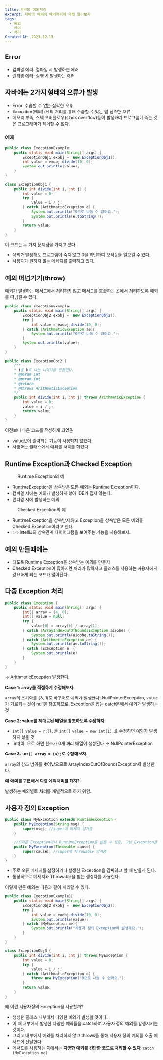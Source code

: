 ```yaml
---
title: 자바의 예외처리
excerpt: 자바의 예외와 예외처리에 대해 알아보자
tags:
  - 예외
  - 예외
  - 처리
Created At: 2023-12-13
---
```

## Error
- 컴파일 에러: 컴파일 시 발생하는 에러
- 런타임 에러: 실행 시 발생하는 에러

## 자바에는 2가지 형태의 오류가 발생
- Error: 수습할 수 없는 심각한 오류
- Exception(예외): 예외 처리를 통해 수습할 수 있는 덜 심각한 오류
- 메모리 부족, 스택 오버플로우(stack overflow)등이 발생하여 프로그램이 죽는 것은 프로그래머가 제어할 수 없다.

### 예제

```java
public class ExecptionExample{
    public static void main(String[] args) {
        ExceptionObj1 exobj =  new ExceptionObj1();
        int value = exobj.divide(10, 0);
        System.out.println(value);
    }
}

class ExceptionObj1 {
    public int divide(int i, int j) {
        int value = 0;
        try {
            value = i / j;
        } catch (ArithmaticException e) {
            System.out.println("0으로 나눌 수 없어요.");
            System.out.println(e.toString());
        }
        return value;
    }
}
```

이 코드는 두 가지 문제점을 가지고 있다.
- 예외가 발생해도 프로그램이 죽지 않고 0을 리턴하여 오작동을 일으킬 수 있다.
- 사용자가 원하지 않는 메세지를 출력하고 있다.

## 예외 떠넘기기(throw)

예외가 발생하는 메서드에서 처리하지 않고 메서드를 호출하는 곳에서 처리하도록 예외를 떠넘길 수 있다.

```java
public class ExecptionExample{
    public static void main(String[] args) {
        ExceptionObj2 exobj =  new ExceptionObj2();
        try {
            int value = exobj.divide(10, 0);
        } catch (ArithmeticException ae){
            System.out.println("0으로 나눌 수 없어요.");
        }
        System.out.println(value);
    }
}
```
```java
public class ExceptionObj2 {
    /**
    * i를 k로 나눈 나머지를 반환한다.
    * @param int
    * @param int
    * @return 
    * @throws ArithmeticException
    */
    public int divide(int i, int j) throws ArithmeticException {
        int value = 0;
        value = i / j;
        return value;
    }
}
```

이전보다 나은 코드를 작성하게 되었음
- value값이 출력되는 기능이 사용되지 않았다.
- 사용하는 클래스에서 예외를 처리를 하였다.

## Runtime Exception과 Checked Exception

<figure style="width: 85%" class="align-center">
  <img src="https://onedrive.live.com/embed?resid=C4F97B3B64AE3E7A%216716&authkey=%21AGsx0Z2Q4mLDzWU&width=610&height=507" alt="">
  <figcaption>Runtime Exception의 예</figcaption>
</figure>

- RuntimeException을 상속받은 모든 예외는 Runtime Exception이다.
- 컴파일 시에는 예외가 발생하지 않아 IDE가 잡지 않는다.
- 런타임 시에 발생하는 예외

<figure style="width: 85%" class="align-center">
  <img src="https://onedrive.live.com/embed?resid=C4F97B3B64AE3E7A%216717&authkey=%21AHuoKag6JEYFGfg&width=466&height=454" alt="">
  <figcaption>Checked Exception의 예</figcaption>
</figure>

- RuntimeException을 상속받지 않고 Exception을 상속받은 모든 예외를 Checked Exception이라고 한다.
- ✨✨IntelliJ의 상속관계 다이어그램을 보여주는 기능을 사용해보자.

## 예외 만들때에는
- 되도록 Runtime Exception을 상속받는 예외를 만들자
- Checked Exception이 많아지면 처리가 많아지고 클래스를 사용하는 사용자에게 강요하게 되는 코드가 많아진다.

## 다중 Exception 처리
```java
public class Exception {
    public static void main(String[] args) {
        int[] array = {4, 0};
        int[] value = null;
        try {
            value[0] = array[0] / array[1];
        } catch (ArrayIndexOutOfBoundsException aioobe) {
            System.out.println(aioobe.toString());
        } catch (ArithmeticException ae) {
            System.out.println(ae.toString());
        } catch (Exeception e) {
            System.out.println(e)
        }
    }
}
```

→ ArithmeticException 발생한다.

**Case 1: array를 적절하게 수정해보자.**

`array`의 초기화를 {3, 1}로 바꾸어도 예외가 발생한다: NullPointerException, `value`가 가르키는 것이 null을 참조하므로, Exception을 잡는 catch문에서 예외가 발생하는 것

**Case 2: value를 제대로된 배열을 참조하도록 수정하자.**
- `int[] value = null;`을 `int[] value = new int[1];`로 수정하면 예외가 발생하지 않을 것
- `int[0]' 으로 하면 원소가 0개 짜리 배열이 생성된다 → NullPointerException

**Case 3: `int[] array = {4};`로 수정해보자.**

`array`의 참조 범위를 벗어났으므로 ArrayIndexOutOfBoundsException이 발생한다.

**왜 예외를 구분해서 다중 예외처리를 하지?**

발생하는 예외별로 처리를 개별적으로 하기 위함.

## 사용자 정의 Exception
```java
public class MyException extends RuntimeException {
    public MyException(String msg) {
        super(msg); //super에 메세지 넘겨줌
    }

    //또다른 Exception이나 RuntimeException을 받을 수 있음, 그냥 Exception을 받아도 된다.
    public MyException(Throwable cause) {
        super(cause); //super에 Throwable 넘겨줌
    }
}
```

- 주로 오류 메세지를 설정하거나 발생한 Exception을 감싸려고 할 때 만들게 된다.
- 통상적으로 메세지와 Throwable을 받는 생성자를 사용한다.

이렇게 만든 예외는 다음과 같이 처리할 수 있다.
```java
public class ExecptionExample3{
    public static void main(String[] args) {
        ExceptionObj2 exobj =  new ExceptionObj2();
        try {
            int value = exobj.divide(10, 0);
            System.out.println(value);
        } catch (MyException me){
            System.out.println("사용자 정의 Exception이 발생해요.");
        }
    }
}

class ExceptionObj3 {
    public int divide(int i, int j) throws MyException {
        int value = 0;
        try {
            value = i / j;
        } catch (ArithmaticException e) {
            throw new MyException("0으로 나눌 수 없어요.");
        }
        return value;
    }
}
```

왜 이런 사용자정의 Exception을 사용할까?
- 생성한 클래스 내부에서 다양한 예외가 발생할 것이다.
- 이 때 내부에서 발생한 다양한 예외들을 catch하여 사용자 정의 예외를 발생시키는 것이다.
- 그리고 내부에서 예외를 처리하지 않고 throws를 통해 사용자 정의 예외를 호출 메서드에 전달한다.
- 메서드를 사용하는 쪽에서는 **다양한 예외를 간단한 코드로 처리할 수 있다**: `catch (MyException me)`